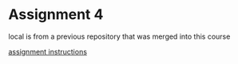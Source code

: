 # Assignment 4

local is from a previous repository that was merged into this course

[assignment instructions](https://gmierzwinski.github.io/bishops/cs321/resources/CS321_Assignment_4_Bank_Simulation.pdf)

